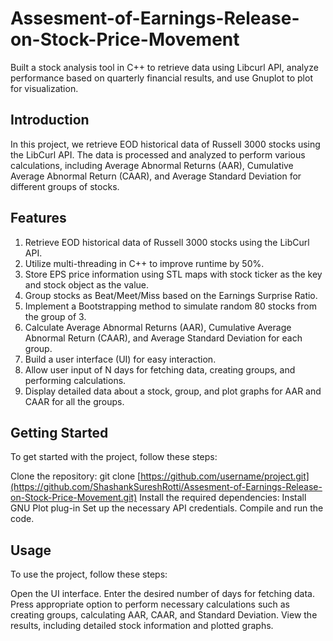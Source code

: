 # Assesment-of-Earnings-Release-on-Stock-Price-Movement
Built a stock analysis tool in C++ to retrieve data using Libcurl API, analyze performance based on quarterly financial results, and use Gnuplot to plot for visualization.

## Introduction
In this project, we retrieve EOD historical data of Russell 3000 stocks using the LibCurl API. The data is processed and analyzed to perform various calculations, including Average Abnormal Returns (AAR), Cumulative Average Abnormal Return (CAAR), and Average Standard Deviation for different groups of stocks.

## Features
1. Retrieve EOD historical data of Russell 3000 stocks using the LibCurl API.
2. Utilize multi-threading in C++ to improve runtime by 50%.
3. Store EPS price information using STL maps with stock ticker as the key and stock object as the value.
4. Group stocks as Beat/Meet/Miss based on the Earnings Surprise Ratio.
5. Implement a Bootstrapping method to simulate random 80 stocks from the group of 3.
6. Calculate Average Abnormal Returns (AAR), Cumulative Average Abnormal Return (CAAR), and Average Standard Deviation for each group.
7. Build a user interface (UI) for easy interaction.
8. Allow user input of N days for fetching data, creating groups, and performing calculations.
9. Display detailed data about a stock, group, and plot graphs for AAR and CAAR for all the groups.

## Getting Started
To get started with the project, follow these steps:

Clone the repository: git clone [https://github.com/username/project.git](https://github.com/ShashankSureshRotti/Assesment-of-Earnings-Release-on-Stock-Price-Movement.git)
Install the required dependencies: Install GNU Plot plug-in
Set up the necessary API credentials.
Compile and run the code.

## Usage
To use the project, follow these steps:

Open the UI interface.
Enter the desired number of days for fetching data.
Press appropriate option to perform necessary calculations such as creating groups, calculating AAR, CAAR, and Standard Deviation.
View the results, including detailed stock information and plotted graphs.

